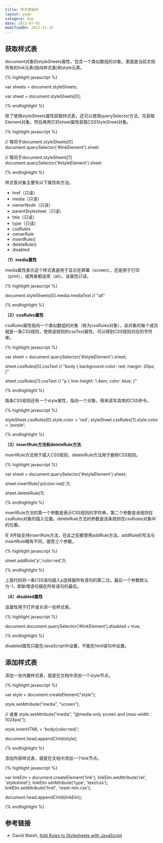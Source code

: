 ```yaml
---
title: 样式表操作
layout: page
category: dom
date: 2013-07-05
modifiedOn: 2013-11-10
---
```


## 获取样式表

document对象的styleSheets属性，包含一个类似数组的对象，里面是当前文档所有的link元素(指向样式表)和style元素。

{% highlight javascript %}

var sheets = document.styleSheets;

var sheet = document.styleSheets[0];

{% endhighlight %}

除了使用styleSheets属性获取样式表，还可以使用querySelector方法，先获取Element对象，然后再用它的sheet属性获取CSSStyleSheet对象。

{% highlight javascript %}

// 等同于document.styleSheets[0] 
document.querySelector('#linkElement').sheet 

// 等同于document.styleSheets[1]
document.querySelector('#styleElement').sheet

{% endhighlight %}

样式表对象主要有以下属性和方法。

- href（只读）
- media（只读）
- ownerNode（只读）
- parentStylesheet（只读）
- title（只读）
- type（只读）
- cssRules
- ownerRule
- insertRule()
- deleteRule()
- disabled

**（1）media属性**

media属性表示这个样式表是用于显示在屏幕（screen），还是用于打印（print），或两者都适用（all）。该属性只读。

{% highlight javascript %}

document.styleSheets[0].media.mediaText
// "all"

{% endhighlight %}

**（2）cssRules属性**

cssRules属性指向一个类似数组的对象（称为cssRules对象），该对象的每个成员就是一条CSS规则，使用该规则的cssText属性，可以得到CSS规则对应的字符串。

{% highlight javascript %}

var sheet = document.querySelector('#styleElement').sheet;

sheet.cssRules[0].cssText
// "body { background-color: red; margin: 20px; }"

sheet.cssRules[1].cssText
// "p { line-height: 1.4em; color: blue; }"

{% endhighlight %}

每条CSS规则还有一个style属性，指向一个对象，用来读写具体的CSS命令。

{% highlight javascript %}

styleSheet.cssRules[0].style.color = 'red';
styleSheet.cssRules[1].style.color = 'purple';

{% endhighlight %}

**（3）insertRule方法和deleteRule方法**

insertRule方法用于插入CSS规则，deleteRule方法用于删除CSS规则。

{% highlight javascript %}

var sheet = document.querySelector('#styleElement').sheet;

sheet.insertRule('p{color:red}',1);

sheet.deleteRule(1);

{% endhighlight %}

insertRule方法的第一个参数是表示CSS规则的字符串，第二个参数是该规则在cssRules对象的插入位置。deleteRule方法的参数是该条规则在cssRules对象中的位置。

IE 9开始支持insertRule方法，在此之前都使用addRule方法。addRule的写法与insertRule略有不同，接受三个参数。

{% highlight javascript %}

sheet.addRule('p','color:red',1);

{% endhighlight %}

上面代码将一条CSS语句插入p选择器所有语句的第二位。最后一个参数默认为-1，即新增语句插在所有语句的最后。

**（4）disabled属性**

该属性用于打开或关闭一张样式表。

{% highlight javascript %}

document.document.querySelector('#linkElement').disabled = true;

{% endhighlight %}

disabled属性只能在JavaScript中设置，不能在html语句中设置。

## 添加样式表

添加一张内置样式表，就是在文档中添加一个style节点。

{% highlight javascript %}

var style = document.createElement("style");

style.setAttribute("media", "screen");

// 或者
style.setAttribute("media", "@media only screen and (max-width : 1024px)");

style.innerHTML = 'body{color:red}';

document.head.appendChild(style);

{% endhighlight %}

添加外部样式表，就是在文档中添加一个link节点。

{% highlight javascript %}

var linkElm = document.createElement('link');
linkElm.setAttribute('rel', 'stylesheet');
linkElm.setAttribute('type', 'text/css');
linkElm.setAttribute('href', 'reset-min.css');

document.head.appendChild(linkElm);

{% endhighlight %}

## 参考链接

- David Walsh, [Add Rules to Stylesheets with JavaScript](http://davidwalsh.name/add-rules-stylesheets)
